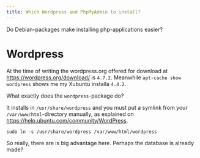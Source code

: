 ```yaml
---
title: Which Wordpress and PhpMyAdmin to install?
---
```


Do Debian-packages make installing php-applications easier?

# Wordpress

At the time of writing the wordpress.org offered for download at https://wordpress.org/download/ is `4.7.2`.
Meanwhile `apt-cache show wordpress` shows me my Xubuntu installa `4.4.2`.

What exactly does the `wordpress`-package do?

It installs in `/usr/share/wordpress` and you must put a symlink from your `/var/www/html`-directory manually,
as explained on https://help.ubuntu.com/community/WordPress.

```
sudo ln -s /usr/share/wordpress /var/www/html/wordpress
```

So really, there are is big advantage here. Perhaps the database is already made?



